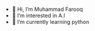 - 👋 Hi, I’m Muhammad Farooq
- 👀 I’m interested in A.l
- 🌱 I’m currently learning python


<!---
Farooq-co/Farooq-co is a ✨ special ✨ repository because its `README.md` (this file) appears on your GitHub profile.
You can click the Preview link to take a look at your changes.
--->
